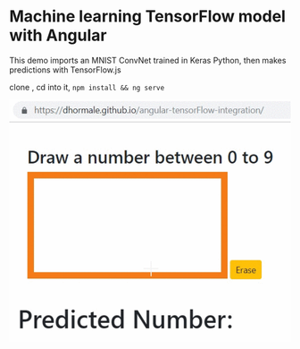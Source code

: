 # Machine learning TensorFlow model with Angular


This demo imports an MNIST ConvNet trained in Keras Python, then makes predictions with TensorFlow.js

clone , cd into it, `npm install && ng serve`

![alt text](https://github.com/isandeep4/Angular-Digit-Recognizer/blob/main/digit-recognizer-gif.gif)
